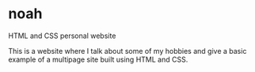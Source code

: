 # noah
HTML and CSS personal website


This is a website where I talk about some of my hobbies and give a basic example of a multipage site built using HTML and CSS.
